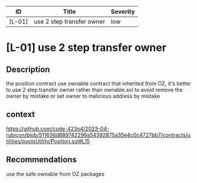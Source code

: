 | ID     | Title                     | Severity |
| ------ | ------------------------- | -------- |
| [L-01] | use 2 step transfer owner | low      |

# [L-01] use 2 step transfer owner

## Description

the position contract use ownable contract that inherited from OZ, it's better to use 2 step transfer owner rather than ownable.sol to avoid remove the owner by mistake or set owner to malicious address by mistake

## context

https://github.com/code-423n4/2023-04-rubicon/blob/511636d889742296a54392875a35e4c0c4727bb7/contracts/utilities/poolsUtility/Position.sol#L15

## Recommendations

use the safe ownable from OZ packages

